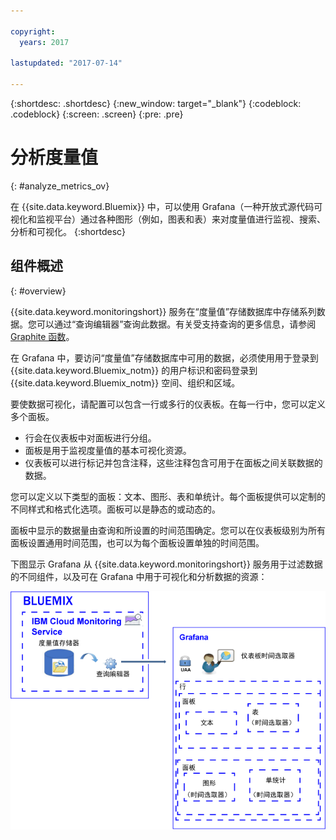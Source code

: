 ```yaml
---

copyright:
  years: 2017

lastupdated: "2017-07-14"

---
```


{:shortdesc: .shortdesc}
{:new_window: target="_blank"}
{:codeblock: .codeblock}
{:screen: .screen}
{:pre: .pre}


# 分析度量值
{: #analyze_metrics_ov}

在 {{site.data.keyword.Bluemix}} 中，可以使用 Grafana（一种开放式源代码可视化和监视平台）通过各种图形（例如，图表和表）来对度量值进行监视、搜索、分析和可视化。
{:shortdesc}


## 组件概述
{: #overview}

{{site.data.keyword.monitoringshort}} 服务在“度量值”存储数据库中存储系列数据。您可以通过“查询编辑器”查询此数据。有关受支持查询的更多信息，请参阅 [Graphite 函数](http://graphite.readthedocs.io/en/latest/functions.html)。

在 Grafana 中，要访问“度量值”存储数据库中可用的数据，必须使用用于登录到 {{site.data.keyword.Bluemix_notm}} 的用户标识和密码登录到 {{site.data.keyword.Bluemix_notm}} 空间、组织和区域。 

要使数据可视化，请配置可以包含一行或多行的仪表板。在每一行中，您可以定义多个面板。 

* 行会在仪表板中对面板进行分组。 
* 面板是用于监视度量值的基本可视化资源。 
* 仪表板可以进行标记并包含注释，这些注释包含可用于在面板之间关联数据的数据。

您可以定义以下类型的面板：文本、图形、表和单统计。每个面板提供可以定制的不同样式和格式化选项。面板可以是静态的或动态的。

面板中显示的数据量由查询和所设置的时间范围确定。您可以在仪表板级别为所有面板设置通用时间范围，也可以为每个面板设置单独的时间范围。

下图显示 Grafana 从 {{site.data.keyword.monitoringshort}} 服务用于过滤数据的不同组件，以及可在 Grafana 中用于可视化和分析数据的资源：

![在 {{site.data.keyword.monitoringlong}} 服务和 Grafana 中用于显示和监视度量值的资源的高级别组件概述](images/grafana_ov_f1.gif)






